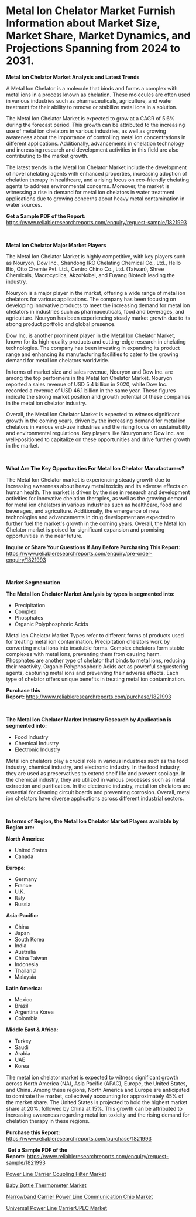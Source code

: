 <p><h1>Metal Ion Chelator Market Furnish Information about Market Size, Market Share, Market Dynamics, and Projections Spanning from 2024 to 2031.</h1></p><p><strong>Metal Ion Chelator Market Analysis and Latest Trends</strong></p>
<p><p>A Metal Ion Chelator is a molecule that binds and forms a complex with metal ions in a process known as chelation. These molecules are often used in various industries such as pharmaceuticals, agriculture, and water treatment for their ability to remove or stabilize metal ions in a solution.</p><p>The Metal Ion Chelator Market is expected to grow at a CAGR of 5.6% during the forecast period. This growth can be attributed to the increasing use of metal ion chelators in various industries, as well as growing awareness about the importance of controlling metal ion concentrations in different applications. Additionally, advancements in chelation technology and increasing research and development activities in this field are also contributing to the market growth.</p><p>The latest trends in the Metal Ion Chelator Market include the development of novel chelating agents with enhanced properties, increasing adoption of chelation therapy in healthcare, and a rising focus on eco-friendly chelating agents to address environmental concerns. Moreover, the market is witnessing a rise in demand for metal ion chelators in water treatment applications due to growing concerns about heavy metal contamination in water sources.</p></p>
<p><strong>Get a Sample PDF of the Report:&nbsp;</strong> <a href="https://www.reliableresearchreports.com/enquiry/request-sample/1821993">https://www.reliableresearchreports.com/enquiry/request-sample/1821993</a></p>
<p>&nbsp;</p>
<p><strong>Metal Ion Chelator Major Market Players</strong></p>
<p><p>The Metal Ion Chelator Market is highly competitive, with key players such as Nouryon, Dow Inc., Shandong IRO Chelating Chemical Co., Ltd., Hello Bio, Otto Chemie Pvt. Ltd., Centro Chino Co., Ltd. (Taiwan), Shree Chemicals, Macrocyclics, AkzoNobel, and Fuyang Biotech leading the industry.</p><p>Nouryon is a major player in the market, offering a wide range of metal ion chelators for various applications. The company has been focusing on developing innovative products to meet the increasing demand for metal ion chelators in industries such as pharmaceuticals, food and beverages, and agriculture. Nouryon has been experiencing steady market growth due to its strong product portfolio and global presence.</p><p>Dow Inc. is another prominent player in the Metal Ion Chelator Market, known for its high-quality products and cutting-edge research in chelating technologies. The company has been investing in expanding its product range and enhancing its manufacturing facilities to cater to the growing demand for metal ion chelators worldwide.</p><p>In terms of market size and sales revenue, Nouryon and Dow Inc. are among the top performers in the Metal Ion Chelator Market. Nouryon reported a sales revenue of USD 5.4 billion in 2020, while Dow Inc. recorded a revenue of USD 46.1 billion in the same year. These figures indicate the strong market position and growth potential of these companies in the metal ion chelator industry.</p><p>Overall, the Metal Ion Chelator Market is expected to witness significant growth in the coming years, driven by the increasing demand for metal ion chelators in various end-use industries and the rising focus on sustainability and environmental regulations. Key players like Nouryon and Dow Inc. are well-positioned to capitalize on these opportunities and drive further growth in the market.</p></p>
<p>&nbsp;</p>
<p><strong>What Are The Key Opportunities For Metal Ion Chelator Manufacturers?</strong></p>
<p><p>The Metal Ion Chelator market is experiencing steady growth due to increasing awareness about heavy metal toxicity and its adverse effects on human health. The market is driven by the rise in research and development activities for innovative chelation therapies, as well as the growing demand for metal ion chelators in various industries such as healthcare, food and beverages, and agriculture. Additionally, the emergence of new technologies and advancements in drug development are expected to further fuel the market's growth in the coming years. Overall, the Metal Ion Chelator market is poised for significant expansion and promising opportunities in the near future.</p></p>
<p><strong>Inquire or Share Your Questions If Any Before Purchasing This Report:</strong> <a href="https://www.reliableresearchreports.com/enquiry/pre-order-enquiry/1821993">https://www.reliableresearchreports.com/enquiry/pre-order-enquiry/1821993</a></p>
<p>&nbsp;</p>
<p><strong>Market Segmentation</strong></p>
<p><strong>The Metal Ion Chelator Market Analysis by types is segmented into:</strong></p>
<p><ul><li>Precipitation</li><li>Complex</li><li>Phosphates</li><li>Organic Polyphosphoric Acids</li></ul></p>
<p><p>Metal Ion Chelator Market Types refer to different forms of products used for treating metal ion contamination. Precipitation chelators work by converting metal ions into insoluble forms. Complex chelators form stable complexes with metal ions, preventing them from causing harm. Phosphates are another type of chelator that binds to metal ions, reducing their reactivity. Organic Polyphosphoric Acids act as powerful sequestering agents, capturing metal ions and preventing their adverse effects. Each type of chelator offers unique benefits in treating metal ion contamination.</p></p>
<p><strong>Purchase this Report:&nbsp;</strong><a href="https://www.reliableresearchreports.com/purchase/1821993">https://www.reliableresearchreports.com/purchase/1821993</a></p>
<p>&nbsp;</p>
<p><strong>The Metal Ion Chelator Market Industry Research by Application is segmented into:</strong></p>
<p><ul><li>Food Industry</li><li>Chemical Industry</li><li>Electronic Industry</li></ul></p>
<p><p>Metal ion chelators play a crucial role in various industries such as the food industry, chemical industry, and electronic industry. In the food industry, they are used as preservatives to extend shelf life and prevent spoilage. In the chemical industry, they are utilized in various processes such as metal extraction and purification. In the electronic industry, metal ion chelators are essential for cleaning circuit boards and preventing corrosion. Overall, metal ion chelators have diverse applications across different industrial sectors.</p></p>
<p>&nbsp;</p>
<p><strong>In terms of Region, the Metal Ion Chelator Market Players available by Region are:</strong></p>
<p>
    <p> <strong> North America: </strong>
        <ul>
            <li>United States</li>
            <li>Canada</li>
        </ul>
        </p> 
    <p> <strong> Europe: </strong>
        <ul>
            <li>Germany</li>
            <li>France</li>
            <li>U.K.</li>
            <li>Italy</li>
            <li>Russia</li>
        </ul>
        </p> 
    <p> <strong> Asia-Pacific: </strong>
        <ul>
            <li>China</li>
            <li>Japan</li>
            <li>South Korea</li>
            <li>India</li>
            <li>Australia</li>
            <li>China Taiwan</li>
            <li>Indonesia</li>
            <li>Thailand</li>
            <li>Malaysia</li>
        </ul>
        </p> 
    <p> <strong> Latin America: </strong>
        <ul>
            <li>Mexico</li>
            <li>Brazil</li>
            <li>Argentina Korea</li>
            <li>Colombia</li>
        </ul>
        </p> 
    <p> <strong> Middle East & Africa: </strong>
        <ul>
            <li>Turkey</li>
            <li>Saudi</li>
            <li>Arabia</li>
            <li>UAE</li>
            <li>Korea</li>
        </ul>
    </p>
    </p>
<p><p>The metal ion chelator market is expected to witness significant growth across North America (NA), Asia Pacific (APAC), Europe, the United States, and China. Among these regions, North America and Europe are anticipated to dominate the market, collectively accounting for approximately 45% of the market share. The United States is projected to hold the highest market share at 20%, followed by China at 15%. This growth can be attributed to increasing awareness regarding metal ion toxicity and the rising demand for chelation therapy in these regions.</p></p>
<p><strong>Purchase this Report: </strong><a href="https://www.reliableresearchreports.com/purchase/1821993">https://www.reliableresearchreports.com/purchase/1821993</a></p>
<p>&nbsp;<strong>Get a Sample PDF of the Report:&nbsp;&nbsp;</strong><a href="https://www.reliableresearchreports.com/enquiry/request-sample/1821993">https://www.reliableresearchreports.com/enquiry/request-sample/1821993</a></p>
<p><strong></strong></p>
<p><p><a href="https://view.publitas.com/reportprime-1/power-line-carrier-coupling-filter-market-research-report-reveals-the-latest-trends-and-opportunities-of-this-market-for-period-from-2023-2030/">Power Line Carrier Coupling Filter Market</a></p><p><a href="https://bubble-tree-ea4.notion.site/Baby-Bottle-Thermometer-Market-Size-Reflecting-a-Forecast-Till-2031-Market-By-Type-By-Application--6657527b84b149c694d3aa5d4a7f39a3">Baby Bottle Thermometer Market</a></p><p><a href="https://view.publitas.com/reportprime-1/narrowband-carrier-power-line-communication-chip-market-size-share-trends-analysis-report-by-application-regional-outlook-competitive-strategies-and-segment-forecasts-2023-2030/">Narrowband Carrier Power Line Communication Chip Market</a></p><p><a href="https://view.publitas.com/reportprime-1/universal-power-line-carrieruplc-market-growth-market-trends-covid-19-impact-and-forecasts-for-period-from-2023-2030/">Universal Power Line CarrierUPLC Market</a></p></p>